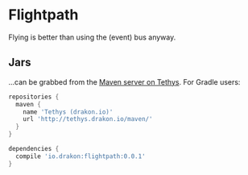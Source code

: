# Flightpath
Flying is better than using the (event) bus anyway.

## Jars
...can be grabbed from the [Maven server on Tethys](http://tethys.drakon.io/maven/). For Gradle users:

```gradle
repositories {
  maven {
    name 'Tethys (drakon.io)'
    url 'http://tethys.drakon.io/maven/'
  }
}

dependencies {
  compile 'io.drakon:flightpath:0.0.1'
}
```
